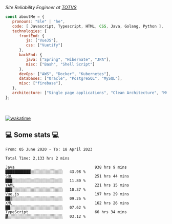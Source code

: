 <p><em>Site Reliability Engineer at <a href="https://www.totvs.com/">TOTVS</a></br>
</em></p>


```javascript
const aboutMe = {
   pronouns: "Ele" | "he",
   code: [ Javascript, Typescript, HTML, CSS, Java, Golang, Python ],
   technologies: {
      frontEnd: {
         js: ["VueJS"],
         css: ["Vuetify"]
      },
      backEnd: {
         java: ["Spring", "Hibernate", "JPA"],
         misc: ["Bash", "Shell Script"]
      },
      devOps: ["AWS", "Docker", "Kubernetes"],
      databases: ["Oracle", "PostgreSQL", "MySQL"],
      misc: ["firebase"],
   },
   architecture: ["Single page applications", "Clean Architecture", "MVC", "Microservices"],
};
```
</br></br>
[![wakatime](https://wakatime.com/badge/user/a3a8ed06-d304-4d6b-bc86-4adc418cdea7.svg)](https://wakatime.com/@a3a8ed06-d304-4d6b-bc86-4adc418cdea7)
<h2>💻 Some stats 💻</h2>

<!--START_SECTION:waka-->

```text
From: 05 June 2020 - To: 18 April 2023

Total Time: 2,133 hrs 2 mins

Java                                   938 hrs 9 mins  ███████████░░░░░░░░░░░░░░   43.98 %
SQL                                    251 hrs 44 mins ███░░░░░░░░░░░░░░░░░░░░░░   11.80 %
YAML                                   221 hrs 15 mins ██▓░░░░░░░░░░░░░░░░░░░░░░   10.37 %
Vue.js                                 197 hrs 29 mins ██▒░░░░░░░░░░░░░░░░░░░░░░   09.26 %
XML                                    162 hrs 26 mins ██░░░░░░░░░░░░░░░░░░░░░░░   07.62 %
TypeScript                             66 hrs 34 mins  ▓░░░░░░░░░░░░░░░░░░░░░░░░   03.12 %
```

<!--END_SECTION:waka-->
